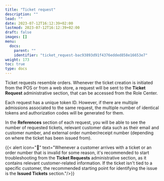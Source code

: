 ```yaml
---
title: "Ticket request"
description: ""
lead: ""
date: 2023-07-12T16:12:39+02:00
lastmod: 2023-07-12T16:12:39+02:00
draft: false
images: []
menu:
  docs:
    parent: ""
    identifier: "ticket_request-bac93893d91f4376edded858e16653e7"
weight: 173
toc: true
type: docs
---
```


Ticket requests resemble orders. Whenever the ticket creation is initiated from the POS or from a web store, a request will be sent to the **Ticket Request** administrative section, that can be accessed from the Role Center. 

Each request has a unique token ID. However, if there are multiple admissions associated to the same request, the multiple number of identical tokens and authorization codes will be generated for them. 

In the **References** section of each request, you will be able to see the number of requested tickets, relevant customer data such as their email and customer number, and external order number/receipt number (depending on where the ticket has been issued from). 


{{< alert icon="📝" text="Whenever a customer arrives with a ticket or an order number that is invalid for some reason, it's recommended to start troubleshooting from the **Ticket Requests** administrative section, as it contains relevant customer-related information. If the ticket isn't tied to a specific customer, the recommended starting point for identifying the issue is the <b>Issued Tickets</b> section."/>}}